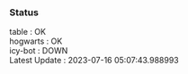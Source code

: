 ### Status


table : OK  
hogwarts : OK  
icy-bot : DOWN  
Latest Update : 2023-07-16 05:07:43.988993
